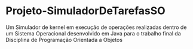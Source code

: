 # Projeto-SimuladorDeTarefasSO
Um Simulador de kernel em execução de operações realizadas dentro de um Sistema Operacional desenvolvido em Java para o trabalho final da Disciplina de Programação Orientada a Objetos
